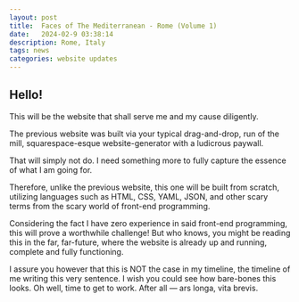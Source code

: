 ```yaml
---
layout: post
title:  Faces of The Mediterranean - Rome (Volume 1)
date:   2024-02-9 03:38:14
description: Rome, Italy
tags: news
categories: website updates
---
```

  <h2>Hello!</h2>
  <p>This will be the website that shall serve me and my cause diligently.</p>
  <p>The previous website was built via your typical drag-and-drop, run of the mill, squarespace-esque website-generator with a ludicrous paywall.</p>
  <p>That will simply not do. I need something more to fully capture the essence of what I am going for.</p>
  <p>Therefore, unlike the previous website, this one will be built from scratch, utilizing languages such as HTML, CSS, YAML, JSON, and other scary terms from the scary world of front-end programming.</p>
  <p>Considering the fact I have zero experience in said front-end programming, this will prove a worthwhile challenge! But who knows, you might be reading this in the far, far-future, where the website is already up and running, complete and fully functioning.</p>
  <p>I assure you however that this is NOT the case in my timeline, the timeline of me writing this very sentence. I wish you could see how bare-bones this looks. Oh well, time to get to work. After all — ars longa, vita brevis.</p>